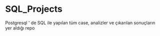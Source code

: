 # SQL_Projects
 Postgresql ' de SQL ile yapılan tüm case, analizler ve çıkarılan sonuçların yer aldığı repo
